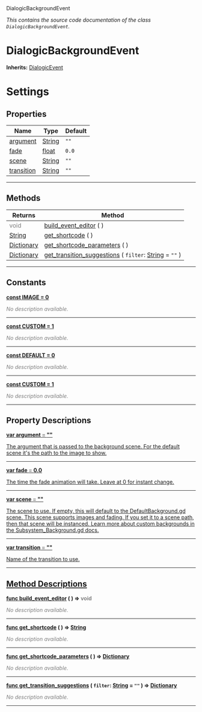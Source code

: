 
<div class="header-banner purple">
<div class="header-label purple">DialogicBackgroundEvent</div>
</div>

*This contains the source code documentation of the class `DialogicBackgroundEvent`.*
        
# DialogicBackgroundEvent
**Inherits:** [DialogicEvent](class_dialogicevent.md)

# Settings
## Properties
Name | Type | Default 
--- | --- | --- 
[<span class="hljs-title">argument</span>](#property-argument) | [String](https://docs.godotengine.org/en/latest/classes/class_string.html#class-string) |  `""` 
[<span class="hljs-title">fade</span>](#property-fade) | [float](https://docs.godotengine.org/en/latest/classes/class_float.html#class-float) |  `0.0` 
[<span class="hljs-title">scene</span>](#property-scene) | [String](https://docs.godotengine.org/en/latest/classes/class_string.html#class-string) |  `""` 
[<span class="hljs-title">transition</span>](#property-transition) | [String](https://docs.godotengine.org/en/latest/classes/class_string.html#class-string) |  `""` 
--- 

## Methods
Returns | Method 
--- | --- 
<span style = "color: gray">void</span> | [<span class="hljs-title">build_event_editor</span>](#method-build_event_editor) ( ) 
<span class="hljs-attribute">[String](https://docs.godotengine.org/en/latest/classes/class_string.html#class-string)</span> | [<span class="hljs-title">get_shortcode</span>](#method-get_shortcode) ( ) 
<span class="hljs-attribute">[Dictionary](https://docs.godotengine.org/en/latest/classes/class_dictionary.html#class-dictionary)</span> | [<span class="hljs-title">get_shortcode_parameters</span>](#method-get_shortcode_parameters) ( ) 
<span class="hljs-attribute">[Dictionary](https://docs.godotengine.org/en/latest/classes/class_dictionary.html#class-dictionary)</span> | [<span class="hljs-title">get_transition_suggestions</span>](#method-get_transition_suggestions) ( `filter`: [String](https://docs.godotengine.org/en/latest/classes/class_string.html#class-string) = `""` ) 
--- 
## Constants


<a class="header" id="constant-IMAGE" href="#constant-IMAGE">**<span class="hljs-attribute">const</span> <span class="hljs-title">IMAGE</span><span class="hljs-comment"> = 0</span>**</a>



 <span style = "color: gray">*No description available.*</span> 

---


<a class="header" id="constant-CUSTOM" href="#constant-CUSTOM">**<span class="hljs-attribute">const</span> <span class="hljs-title">CUSTOM</span><span class="hljs-comment"> = 1</span>**</a>



 <span style = "color: gray">*No description available.*</span> 

---


<a class="header" id="constant-DEFAULT" href="#constant-DEFAULT">**<span class="hljs-attribute">const</span> <span class="hljs-title">DEFAULT</span><span class="hljs-comment"> = 0</span>**</a>



 <span style = "color: gray">*No description available.*</span> 

---


<a class="header" id="constant-CUSTOM" href="#constant-CUSTOM">**<span class="hljs-attribute">const</span> <span class="hljs-title">CUSTOM</span><span class="hljs-comment"> = 1</span>**</a>



 <span style = "color: gray">*No description available.*</span> 

---
## Property Descriptions



<a class="header" id="property-argument" href="#property-argument">**<span class="hljs-attribute">var</span> <span class="hljs-title">argument</span> <span style = "color: gray"> = </span> ""** 



The argument that is passed to the background scene. For the default scene it's the path to the image to show.

---



<a class="header" id="property-fade" href="#property-fade">**<span class="hljs-attribute">var</span> <span class="hljs-title">fade</span> <span style = "color: gray"> = </span> 0.0** 



The time the fade animation will take. Leave at 0 for instant change.

---



<a class="header" id="property-scene" href="#property-scene">**<span class="hljs-attribute">var</span> <span class="hljs-title">scene</span> <span style = "color: gray"> = </span> ""** 



The scene to use. If empty, this will default to the DefaultBackground.gd scene. This scene supports images and fading. If you set it to a scene path, then that scene will be instanced. Learn more about custom backgrounds in the Subsystem_Background.gd docs.

---



<a class="header" id="property-transition" href="#property-transition">**<span class="hljs-attribute">var</span> <span class="hljs-title">transition</span> <span style = "color: gray"> = </span> ""** 



Name of the transition to use.

---

## Method Descriptions



<a class="header" id="method-build_event_editor" href="#method-build_event_editor">**<span class="hljs-attribute">func</span> [<span class="hljs-title">build_event_editor</span>](#method-build_event_editor) ( )</a>  ⇒ <span style = "color: gray">void</span>** 



 <span style = "color: gray">*No description available.*</span> 

---



<a class="header" id="method-get_shortcode" href="#method-get_shortcode">**<span class="hljs-attribute">func</span> [<span class="hljs-title">get_shortcode</span>](#method-get_shortcode) ( )</a>  ⇒ <span class="hljs-attribute">[String](https://docs.godotengine.org/en/latest/classes/class_string.html#class-string)</span>** 



 <span style = "color: gray">*No description available.*</span> 

---



<a class="header" id="method-get_shortcode_parameters" href="#method-get_shortcode_parameters">**<span class="hljs-attribute">func</span> [<span class="hljs-title">get_shortcode_parameters</span>](#method-get_shortcode_parameters) ( )</a>  ⇒ <span class="hljs-attribute">[Dictionary](https://docs.godotengine.org/en/latest/classes/class_dictionary.html#class-dictionary)</span>** 



 <span style = "color: gray">*No description available.*</span> 

---



<a class="header" id="method-get_transition_suggestions" href="#method-get_transition_suggestions">**<span class="hljs-attribute">func</span> [<span class="hljs-title">get_transition_suggestions</span>](#method-get_transition_suggestions) ( `filter`: [String](https://docs.godotengine.org/en/latest/classes/class_string.html#class-string) = `""` )</a>  ⇒ <span class="hljs-attribute">[Dictionary](https://docs.godotengine.org/en/latest/classes/class_dictionary.html#class-dictionary)</span>** 



 <span style = "color: gray">*No description available.*</span> 

---

